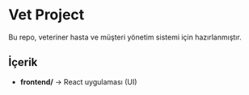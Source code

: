 # Vet Project

Bu repo, veteriner hasta ve müşteri yönetim sistemi için hazırlanmıştır.  

## İçerik
- **frontend/** → React uygulaması (UI)
